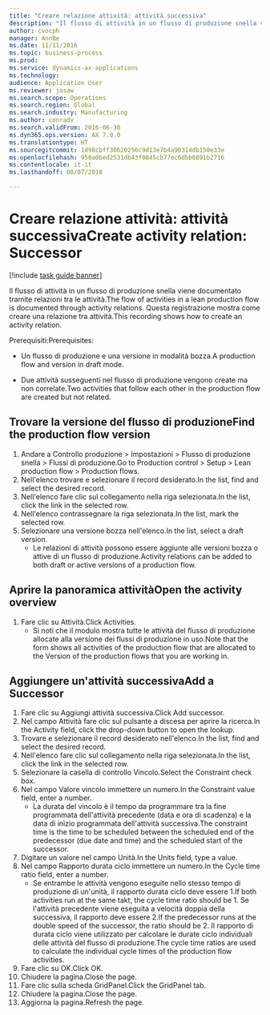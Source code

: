 ```yaml
--- 
title: "Creare relazione attività: attività successiva"
description: "Il flusso di attività in un flusso di produzione snella viene documentato tramite relazioni tra le attività."
author: cvocph
manager: AnnBe
ms.date: 11/11/2016
ms.topic: business-process
ms.prod: 
ms.service: dynamics-ax-applications
ms.technology: 
audience: Application User
ms.reviewer: josaw
ms.search.scope: Operations
ms.search.region: Global
ms.search.industry: Manufacturing
ms.author: conradv
ms.search.validFrom: 2016-06-30
ms.dyn365.ops.version: AX 7.0.0
ms.translationtype: HT
ms.sourcegitcommit: 1d98cbff30620256c9d13e7b4a90314db150e33e
ms.openlocfilehash: 950a0bed2531db43f0845cb77ec6dbb0891b2716
ms.contentlocale: it-it
ms.lasthandoff: 08/07/2018

---
```

# <a name="create-activity-relation-successor"></a><span data-ttu-id="4e76a-103">Creare relazione attività: attività successiva</span><span class="sxs-lookup"><span data-stu-id="4e76a-103">Create activity relation: Successor</span></span>

[!include [task guide banner](../../includes/task-guide-banner.md)]

<span data-ttu-id="4e76a-104">Il flusso di attività in un flusso di produzione snella viene documentato tramite relazioni tra le attività.</span><span class="sxs-lookup"><span data-stu-id="4e76a-104">The flow of activities in a lean production flow is documented through activity relations.</span></span> <span data-ttu-id="4e76a-105">Questa registrazione mostra come creare una relazione tra attività.</span><span class="sxs-lookup"><span data-stu-id="4e76a-105">This recording shows how to create an activity relation.</span></span>

<span data-ttu-id="4e76a-106">Prerequisiti:</span><span class="sxs-lookup"><span data-stu-id="4e76a-106">Prerequisites:</span></span>

- <span data-ttu-id="4e76a-107">Un flusso di produzione e una versione in modalità bozza.</span><span class="sxs-lookup"><span data-stu-id="4e76a-107">A production flow and version in draft mode.</span></span> 

- <span data-ttu-id="4e76a-108">Due attività susseguenti nel flusso di produzione vengono create ma non correlate.</span><span class="sxs-lookup"><span data-stu-id="4e76a-108">Two activities that follow each other in the production flow are created but not related.</span></span>


## <a name="find-the-production-flow-version"></a><span data-ttu-id="4e76a-109">Trovare la versione del flusso di produzione</span><span class="sxs-lookup"><span data-stu-id="4e76a-109">Find the production flow version</span></span> 
1. <span data-ttu-id="4e76a-110">Andare a Controllo produzione > Impostazioni > Flusso di produzione snella > Flussi di produzione.</span><span class="sxs-lookup"><span data-stu-id="4e76a-110">Go to Production control > Setup > Lean production flow > Production flows.</span></span>
2. <span data-ttu-id="4e76a-111">Nell'elenco trovare e selezionare il record desiderato.</span><span class="sxs-lookup"><span data-stu-id="4e76a-111">In the list, find and select the desired record.</span></span>
3. <span data-ttu-id="4e76a-112">Nell'elenco fare clic sul collegamento nella riga selezionata.</span><span class="sxs-lookup"><span data-stu-id="4e76a-112">In the list, click the link in the selected row.</span></span>
4. <span data-ttu-id="4e76a-113">Nell'elenco contrassegnare la riga selezionata.</span><span class="sxs-lookup"><span data-stu-id="4e76a-113">In the list, mark the selected row.</span></span>
5. <span data-ttu-id="4e76a-114">Selezionare una versione bozza nell'elenco.</span><span class="sxs-lookup"><span data-stu-id="4e76a-114">In the list, select a draft version.</span></span>
    * <span data-ttu-id="4e76a-115">Le relazioni di attività possono essere aggiunte alle versioni bozza o attive di un flusso di produzione.</span><span class="sxs-lookup"><span data-stu-id="4e76a-115">Activity relations can be added to both draft or active versions of a production flow.</span></span>  

## <a name="open-the-activity-overview"></a><span data-ttu-id="4e76a-116">Aprire la panoramica attività</span><span class="sxs-lookup"><span data-stu-id="4e76a-116">Open the activity overview</span></span>
1. <span data-ttu-id="4e76a-117">Fare clic su Attività.</span><span class="sxs-lookup"><span data-stu-id="4e76a-117">Click Activities.</span></span>
    * <span data-ttu-id="4e76a-118">Si noti che il modulo mostra tutte le attività del flusso di produzione allocate alla versione dei flussi di produzione in uso.</span><span class="sxs-lookup"><span data-stu-id="4e76a-118">Note that the form shows all activities of the production flow that are allocated to the Version of the production flows that you are working in.</span></span>  

## <a name="add-a-successor"></a><span data-ttu-id="4e76a-119">Aggiungere un'attività successiva</span><span class="sxs-lookup"><span data-stu-id="4e76a-119">Add a Successor</span></span>
1. <span data-ttu-id="4e76a-120">Fare clic su Aggiungi attività successiva.</span><span class="sxs-lookup"><span data-stu-id="4e76a-120">Click Add successor.</span></span>
2. <span data-ttu-id="4e76a-121">Nel campo Attività fare clic sul pulsante a discesa per aprire la ricerca.</span><span class="sxs-lookup"><span data-stu-id="4e76a-121">In the Activity field, click the drop-down button to open the lookup.</span></span>
3. <span data-ttu-id="4e76a-122">Trovare e selezionare il record desiderato nell'elenco.</span><span class="sxs-lookup"><span data-stu-id="4e76a-122">In the list, find and select the desired record.</span></span>
4. <span data-ttu-id="4e76a-123">Nell'elenco fare clic sul collegamento nella riga selezionata.</span><span class="sxs-lookup"><span data-stu-id="4e76a-123">In the list, click the link in the selected row.</span></span>
5. <span data-ttu-id="4e76a-124">Selezionare la casella di controllo Vincolo.</span><span class="sxs-lookup"><span data-stu-id="4e76a-124">Select the Constraint check box.</span></span>
6. <span data-ttu-id="4e76a-125">Nel campo Valore vincolo immettere un numero.</span><span class="sxs-lookup"><span data-stu-id="4e76a-125">In the Constraint value field, enter a number.</span></span>
    * <span data-ttu-id="4e76a-126">La durata del vincolo è il tempo da programmare tra la fine programmata dell'attività precedente (data e ora di scadenza) e la data di inizio programmata dell'attività successiva.</span><span class="sxs-lookup"><span data-stu-id="4e76a-126">The constraint time is the time to be scheduled between the scheduled end of the predecessor (due date and time) and the scheduled start of the successor.</span></span>  
7. <span data-ttu-id="4e76a-127">Digitare un valore nel campo Unità.</span><span class="sxs-lookup"><span data-stu-id="4e76a-127">In the Units field, type a value.</span></span>
8. <span data-ttu-id="4e76a-128">Nel campo Rapporto durata ciclo immettere un numero.</span><span class="sxs-lookup"><span data-stu-id="4e76a-128">In the Cycle time ratio field, enter a number.</span></span>
    * <span data-ttu-id="4e76a-129">Se entrambe le attività vengono eseguite nello stesso tempo di produzione di un'unità, il rapporto durata ciclo deve essere 1.</span><span class="sxs-lookup"><span data-stu-id="4e76a-129">If both activities run at the same takt, the cycle time ratio should be 1.</span></span> <span data-ttu-id="4e76a-130">Se l'attività precedente viene eseguita a velocità doppia della successiva, il rapporto deve essere 2.</span><span class="sxs-lookup"><span data-stu-id="4e76a-130">If the predecessor runs at the double speed of the successor, the ratio should be 2.</span></span>   <span data-ttu-id="4e76a-131">Il rapporto di durata ciclo viene utilizzato per calcolare le durate ciclo individuali delle attività del flusso di produzione.</span><span class="sxs-lookup"><span data-stu-id="4e76a-131">The cycle time ratios are used to calculate the individual cycle times of the production flow activities.</span></span>  
9. <span data-ttu-id="4e76a-132">Fare clic su OK.</span><span class="sxs-lookup"><span data-stu-id="4e76a-132">Click OK.</span></span>
10. <span data-ttu-id="4e76a-133">Chiudere la pagina.</span><span class="sxs-lookup"><span data-stu-id="4e76a-133">Close the page.</span></span>
11. <span data-ttu-id="4e76a-134">Fare clic sulla scheda GridPanel.</span><span class="sxs-lookup"><span data-stu-id="4e76a-134">Click the GridPanel tab.</span></span>
12. <span data-ttu-id="4e76a-135">Chiudere la pagina.</span><span class="sxs-lookup"><span data-stu-id="4e76a-135">Close the page.</span></span>
13. <span data-ttu-id="4e76a-136">Aggiorna la pagina.</span><span class="sxs-lookup"><span data-stu-id="4e76a-136">Refresh the page.</span></span>


